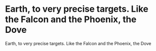 # Earth, to very precise targets. Like the Falcon and the Phoenix, the Dove

Earth, to very precise targets. Like the Falcon and the Phoenix, the Dove